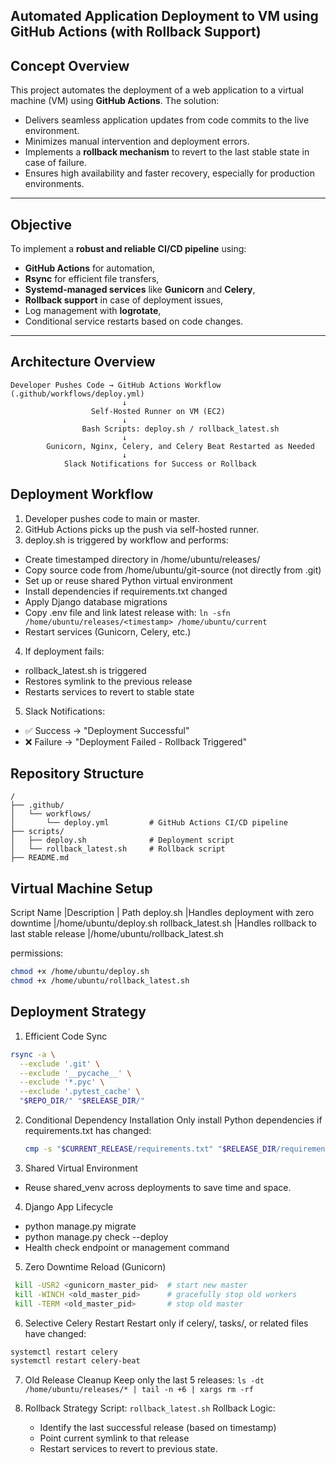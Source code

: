 ## Automated Application Deployment to VM using GitHub Actions (with Rollback Support)

## Concept Overview

This project automates the deployment of a web application to a virtual machine (VM) using **GitHub Actions**. The solution:

- Delivers seamless application updates from code commits to the live environment.
- Minimizes manual intervention and deployment errors.
- Implements a **rollback mechanism** to revert to the last stable state in case of failure.
- Ensures high availability and faster recovery, especially for production environments.

---

## Objective

To implement a **robust and reliable CI/CD pipeline** using:
- **GitHub Actions** for automation,
- **Rsync** for efficient file transfers,
- **Systemd-managed services** like **Gunicorn** and **Celery**,
- **Rollback support** in case of deployment issues,
- Log management with **logrotate**,
- Conditional service restarts based on code changes.

---

## Architecture Overview

```text
Developer Pushes Code → GitHub Actions Workflow (.github/workflows/deploy.yml)
                         ↓
                  Self-Hosted Runner on VM (EC2)
                         ↓
                Bash Scripts: deploy.sh / rollback_latest.sh
                         ↓
        Gunicorn, Nginx, Celery, and Celery Beat Restarted as Needed
                         ↓
            Slack Notifications for Success or Rollback
```
## Deployment Workflow
1. Developer pushes code to main or master.
2. GitHub Actions picks up the push via self-hosted runner.
3. deploy.sh is triggered by workflow and performs:

  - Create timestamped directory in /home/ubuntu/releases/<timestamp>
  - Copy source code from /home/ubuntu/git-source (not directly from .git)
  - Set up or reuse shared Python virtual environment
  - Install dependencies if requirements.txt changed
  - Apply Django database migrations
  - Copy .env file and link latest release with: `ln -sfn /home/ubuntu/releases/<timestamp> /home/ubuntu/current`
  - Restart services (Gunicorn, Celery, etc.)
4. If deployment fails:
 - rollback_latest.sh is triggered
 - Restores symlink to the previous release
 - Restarts services to revert to stable state
5. Slack Notifications:
 - ✅ Success → "Deployment Successful"
 - ❌ Failure → "Deployment Failed - Rollback Triggered"

## Repository Structure
```
/
├── .github/
│   └── workflows/
│       └── deploy.yml         # GitHub Actions CI/CD pipeline
├── scripts/
│   ├── deploy.sh              # Deployment script
│   └── rollback_latest.sh     # Rollback script
├── README.md

```
## Virtual Machine Setup
Script Name	|Description	| Path
deploy.sh	  |Handles deployment with zero downtime	|/home/ubuntu/deploy.sh
rollback_latest.sh	|Handles rollback to last stable release	|/home/ubuntu/rollback_latest.sh

permissions:
``` bash
chmod +x /home/ubuntu/deploy.sh
chmod +x /home/ubuntu/rollback_latest.sh
```
## Deployment Strategy 
1. Efficient Code Sync
``` bash.sh
rsync -a \
  --exclude '.git' \
  --exclude '__pycache__' \
  --exclude '*.pyc' \
  --exclude '.pytest_cache' \
  "$REPO_DIR/" "$RELEASE_DIR/"
```
2. Conditional Dependency Installation Only install Python dependencies if requirements.txt has changed:
   ``` bash.sh
   cmp -s "$CURRENT_RELEASE/requirements.txt" "$RELEASE_DIR/requirements.txt" || pip install -r requirements.txt
   ```
3. Shared Virtual Environment
  - Reuse shared_venv across deployments to save time and space.
4. Django App Lifecycle
 - python manage.py migrate
 - python manage.py check --deploy
 - Health check endpoint or management command
5. Zero Downtime Reload (Gunicorn)
 ``` bash.sh
  kill -USR2 <gunicorn_master_pid>  # start new master
  kill -WINCH <old_master_pid>      # gracefully stop old workers
  kill -TERM <old_master_pid>       # stop old master
```
6. Selective Celery Restart
 Restart only if celery/, tasks/, or related files have changed:
``` bash.sh
systemctl restart celery
systemctl restart celery-beat
```
7. Old Release Cleanup
  Keep only the last 5 releases: `` ls -dt /home/ubuntu/releases/* | tail -n +6 | xargs rm -rf ``

8. Rollback Strategy
Script: ` rollback_latest.sh `
Rollback Logic:
   - Identify the last successful release (based on timestamp)
   - Point current symlink to that release
   - Restart services to revert to previous state.
   
